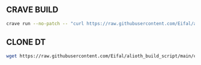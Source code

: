 ## CRAVE BUILD

```sh
crave run --no-patch -- "curl https://raw.githubusercontent.com/Eifal/alioth_build_script/main/nitro.sh | bash"
```

## CLONE DT

```sh
wget https://raw.githubusercontent.com/Eifal/alioth_build_script/main/clone_dt.sh && chmod +x clone_dt.sh
```